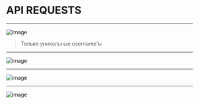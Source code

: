 # API REQUESTS

--------

![image](https://github.com/rosenyz/go-security/assets/49805290/513ce266-4a9f-438b-8c4c-10a119fef836)
> Только уникальные username'ы

--------

![image](https://github.com/rosenyz/go-security/assets/49805290/82d4ddf8-ed84-4dfd-99f4-dc74a3a33e0f)

--------

![image](https://github.com/rosenyz/go-security/assets/49805290/8af820ae-157a-46c7-b2e6-92810424c251)

--------

![image](https://github.com/rosenyz/go-security/assets/49805290/38795fe7-2ac2-46bc-b545-15196139abff)


